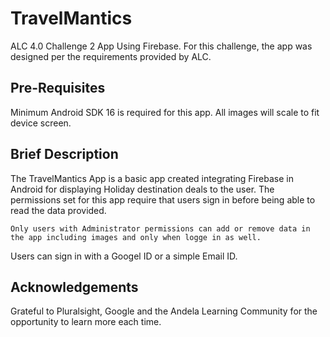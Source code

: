 # TravelMantics
ALC 4.0 Challenge 2 App Using Firebase.
For this challenge, the app was designed per the requirements provided by ALC.


## Pre-Requisites
Minimum Android SDK 16 is required for this app. All images will scale to fit device screen.


## Brief Description
The TravelMantics App is a basic app created integrating Firebase in Android for displaying Holiday destination deals
to the user. The permissions set for this app require that users sign in before being able 
to read the data provided.
```
Only users with Administrator permissions can add or remove data in the app including images and only when logge in as well. 
```
Users can sign in with a Googel ID or a simple Email ID. 

## Acknowledgements
Grateful to Pluralsight, Google and the Andela Learning Community for the opportunity to learn more each time.
